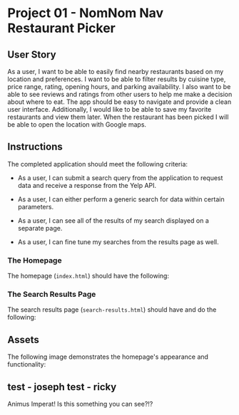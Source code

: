 # Project 01 - NomNom Nav Restaurant Picker

## User Story

As a user, I want to be able to easily find nearby restaurants based on my location and preferences. I want to be able to filter results by cuisine type, price range, rating, opening hours, and parking availability. I also want to be able to see reviews and ratings from other users to help me make a decision about where to eat. The app should be easy to navigate and provide a clean user interface. Additionally, I would like to be able to save my favorite restaurants and view them later. When the restaurant has been picked I will be able to open the location with Google maps.

## Instructions

The completed application should meet the following criteria:

* As a user, I can submit a search query from the application to request data and receive a response from the Yelp API.

* As a user, I can either perform a generic search for data within certain parameters.

* As a user, I can see all of the results of my search displayed on a separate page.

* As a user, I can fine tune my searches from the results page as well.



### The Homepage

The homepage (`index.html`) should have the following:


### The Search Results Page

The search results page (`search-results.html`) should have and do the following:

## Assets

The following image demonstrates the homepage's appearance and functionality:

test - joseph
test - ricky
---


Animus Imperat! Is this something you can see?!?
